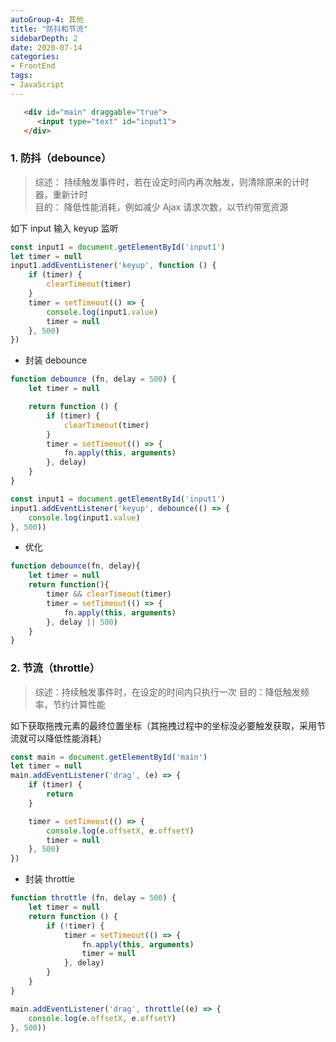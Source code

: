 ```yaml
---
autoGroup-4: 其他
title: "防抖和节流"
sidebarDepth: 2
date: 2020-07-14
categories:
- FrontEnd
tags:
- JavaScript
---
```


```html
   <div id="main" draggable="true">
      <input type="text" id="input1">
   </div>
```
### 1. 防抖（debounce）
> 综述： 持续触发事件时，若在设定时间内再次触发，则清除原来的计时器，重新计时   
> 目的： 降低性能消耗，例如减少 Ajax 请求次数，以节约带宽资源

如下 input 输入 keyup 监听

```js
const input1 = document.getElementById('input1')
let timer = null
input1.addEventListener('keyup', function () {
    if (timer) {
        clearTimeout(timer)
    }
    timer = setTimeout(() => {
        console.log(input1.value)
        timer = null
    }, 500)
})
```   
+ 封装 debounce
```js
function debounce (fn, delay = 500) {
    let timer = null

    return function () {
        if (timer) {
            clearTimeout(timer)
        }
        timer = setTimeout(() => {
            fn.apply(this, arguments)
        }, delay)
    }
}

const input1 = document.getElementById('input1')
input1.addEventListener('keyup', debounce(() => { 
    console.log(input1.value)
}, 500))
```
+ 优化  
```js
function debounce(fn, delay){
    let timer = null
    return function(){
        timer && clearTimeout(timer)
        timer = setTimeout(() => {
            fn.apply(this, arguments)
        }, delay || 500)
    }
}
```
### 2. 节流（throttle）
> 综述：持续触发事件时，在设定的时间内只执行一次
> 目的：降低触发频率，节约计算性能   

如下获取拖拽元素的最终位置坐标（其拖拽过程中的坐标没必要触发获取，采用节流就可以降低性能消耗）
   
```js
const main = document.getElementById('main')
let timer = null
main.addEventListener('drag', (e) => {
    if (timer) {
        return
    }

    timer = setTimeout(() => {
        console.log(e.offsetX, e.offsetY)
        timer = null
    }, 500)
})
```

+ 封装 throttle
```js
function throttle (fn, delay = 500) {
    let timer = null
    return function () {
        if (!timer) {
            timer = setTimeout(() => {
                fn.apply(this, arguments)
                timer = null
            }, delay)
        }
    }
}

main.addEventListener('drag', throttle((e) => {
    console.log(e.offsetX, e.offsetY)
}, 500))
```
